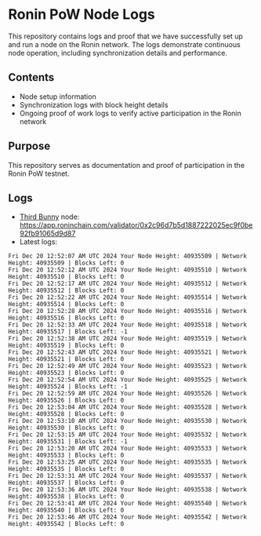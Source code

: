 # Ronin PoW Node Logs

This repository contains logs and proof that we have successfully set up and run a node on the Ronin network. The logs demonstrate continuous node operation, including synchronization details and performance.

## Contents

- Node setup information
- Synchronization logs with block height details
- Ongoing proof of work logs to verify active participation in the Ronin network

## Purpose

This repository serves as documentation and proof of participation in the Ronin PoW testnet.

## Logs

- [Third Bunny](https://thirdbunny.xyz/) node: https://app.roninchain.com/validator/0x2c96d7b5d1887222025ec9f0be92fb91065d9d87
- Latest logs:
```
Fri Dec 20 12:52:07 AM UTC 2024 Your Node Height: 40935509 | Network Height: 40935509 | Blocks Left: 0
Fri Dec 20 12:52:12 AM UTC 2024 Your Node Height: 40935510 | Network Height: 40935510 | Blocks Left: 0
Fri Dec 20 12:52:17 AM UTC 2024 Your Node Height: 40935512 | Network Height: 40935512 | Blocks Left: 0
Fri Dec 20 12:52:22 AM UTC 2024 Your Node Height: 40935514 | Network Height: 40935514 | Blocks Left: 0
Fri Dec 20 12:52:28 AM UTC 2024 Your Node Height: 40935516 | Network Height: 40935516 | Blocks Left: 0
Fri Dec 20 12:52:33 AM UTC 2024 Your Node Height: 40935518 | Network Height: 40935517 | Blocks Left: -1
Fri Dec 20 12:52:38 AM UTC 2024 Your Node Height: 40935519 | Network Height: 40935519 | Blocks Left: 0
Fri Dec 20 12:52:43 AM UTC 2024 Your Node Height: 40935521 | Network Height: 40935521 | Blocks Left: 0
Fri Dec 20 12:52:49 AM UTC 2024 Your Node Height: 40935523 | Network Height: 40935523 | Blocks Left: 0
Fri Dec 20 12:52:54 AM UTC 2024 Your Node Height: 40935525 | Network Height: 40935524 | Blocks Left: -1
Fri Dec 20 12:52:59 AM UTC 2024 Your Node Height: 40935526 | Network Height: 40935526 | Blocks Left: 0
Fri Dec 20 12:53:04 AM UTC 2024 Your Node Height: 40935528 | Network Height: 40935528 | Blocks Left: 0
Fri Dec 20 12:53:10 AM UTC 2024 Your Node Height: 40935530 | Network Height: 40935530 | Blocks Left: 0
Fri Dec 20 12:53:15 AM UTC 2024 Your Node Height: 40935532 | Network Height: 40935531 | Blocks Left: -1
Fri Dec 20 12:53:20 AM UTC 2024 Your Node Height: 40935533 | Network Height: 40935533 | Blocks Left: 0
Fri Dec 20 12:53:25 AM UTC 2024 Your Node Height: 40935535 | Network Height: 40935535 | Blocks Left: 0
Fri Dec 20 12:53:31 AM UTC 2024 Your Node Height: 40935537 | Network Height: 40935537 | Blocks Left: 0
Fri Dec 20 12:53:36 AM UTC 2024 Your Node Height: 40935538 | Network Height: 40935538 | Blocks Left: 0
Fri Dec 20 12:53:41 AM UTC 2024 Your Node Height: 40935540 | Network Height: 40935540 | Blocks Left: 0
Fri Dec 20 12:53:46 AM UTC 2024 Your Node Height: 40935542 | Network Height: 40935542 | Blocks Left: 0
```
